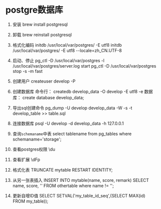 # postgre数据库

1. 安装
brew install postgresql

2. 卸载
brew reinstall postgresql

3. 格式化编码
initdb /usr/local/var/postgres/ -E utf8
initdb /usr/local/var/postgres/ -E utf8 --locale=zh_CN.UTF-8


4. 启动、停止
pg_ctl -D /usr/local/var/postgres -l /usr/local/var/postgres/server.log start
pg_ctl -D /usr/local/var/postgres stop -s -m fast

5. 创建用户
createuser develop -P

6. 创建数据库
命令行： createdb develop_data -O develop -E utf8 -e
数据库： create database develop_data;

7. 导出sql创建命令
pg_dump -U develop develop_data -W -s -t develop_table >> table.sql


8. 连接数据库
psql -U develop -d develop_data -h 127.0.0.1

9. 查询`schemaname`中表
select tablename from pg_tables where schemaname='storage';

10. 查看postgres权限
\du

11. 查看扩展
\dFp

12. 格式化表
TRUNCATE mytable RESTART IDENTITY;

13. 从另一张表插入
INSERT INTO mytable(name, score, remark) SELECT name, score, '' FROM othertable where name != '';

14. 更新自增ID值
SELECT SETVAL('my_table_id_seq',(SELECT MAX(id) FROM my_table));




